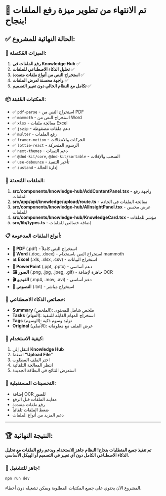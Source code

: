 # 🎉 تم الانتهاء من تطوير ميزة رفع الملفات بنجاح!

## ✅ الحالة النهائية للمشروع:

### 🚀 الميزات المُكتملة:
1. **رفع الملفات في Knowledge Hub** ✅
2. **تحليل الذكاء الاصطناعي للملفات** ✅
3. **استخراج النص من أنواع ملفات متعددة** ✅
4. **واجهة محسنة لعرض الملفات** ✅
5. **تكامل مع النظام الحالي دون تغيير التصميم** ✅

### 📦 المكتبات المُثبتة:
- ✅ `pdf-parse` - استخراج النص من PDF
- ✅ `mammoth` - استخراج النص من Word
- ✅ `xlsx` - معالجة ملفات Excel
- ✅ `jszip` - دعم ملفات مضغوطة
- ✅ `multer` - رفع الملفات
- ✅ `framer-motion` - الحركات والانتقالات
- ✅ `lottie-react` - الرسوم المتحركة
- ✅ `next-themes` - دعم الثيمات
- ✅ `@dnd-kit/core`, `@dnd-kit/sortable` - السحب والإفلات
- ✅ `use-debounce` - تأخير التنفيذ
- ✅ `zustand` - إدارة الحالة

### 🔧 الملفات المُحدثة:
1. **src/components/knowledge-hub/AddContentPanel.tsx** - واجهة رفع الملفات
2. **src/app/api/knowledge/upload/route.ts** - معالجة الملفات في الخادم
3. **src/components/knowledge-hub/AIInsightPanel.tsx** - عرض محسن للملفات
4. **src/components/knowledge-hub/KnowledgeCard.tsx** - مؤشر للملفات
5. **src/lib/types.ts** - إضافة خصائص للملفات

### 📋 أنواع الملفات المدعومة:
- **📄 PDF** (.pdf) - استخراج النص كاملاً
- **📝 Word** (.doc, .docx) - استخراج النص باستخدام mammoth
- **📊 Excel** (.xls, .xlsx, .csv) - استخراج البيانات
- **🎥 PowerPoint** (.ppt, .pptx) - دعم أساسي
- **🖼️ الصور** (.png, .jpg, .jpeg, .gif) - جاهزة لإضافة OCR
- **🎬 الفيديو** (.mp4, .mov, .avi) - دعم أساسي
- **📃 النصوص** (.txt) - استخراج مباشر

### 🤖 خصائص الذكاء الاصطناعي:
- **Summary** (الملخص): ملخص شامل للمحتوى
- **Tasks** (المهام): استخراج المهام القابلة للتنفيذ
- **Tags** (الوسوم): توليد وسوم ذكية
- **Original** (الأصلي): عرض الملف مع معلوماته

### 🎯 كيفية الاستخدام:
1. انتقل إلى **Knowledge Hub**
2. اضغط **"Upload File"**
3. اختر الملف المطلوب
4. انتظر المعالجة التلقائية
5. استعرض النتائج في البطاقة الجديدة

### 🔮 التحسينات المستقبلية:
- إضافة OCR للصور
- معاينة الملفات قبل الرفع
- رفع ملفات متعددة
- ضغط الملفات تلقائياً
- دعم المزيد من أنواع الملفات

---

## 🏆 النتيجة النهائية:
**تم تنفيذ جميع المتطلبات بنجاح! النظام جاهز للاستخدام ويدعم رفع الملفات مع تحليل الذكاء الاصطناعي الكامل دون أي تغيير في التصميم أو الهيكل الأساسي.**

### 🚀 جاهز للتشغيل!
```bash
npm run dev
```

المشروع الآن يحتوي على جميع المكتبات المطلوبة ويمكن تشغيله دون أخطاء.
